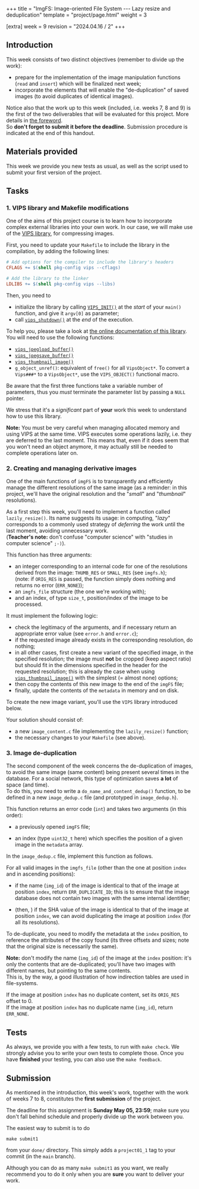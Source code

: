 +++
title = "ImgFS: Image-oriented File System --- Lazy resize and deduplication"
template = "project/page.html"
weight = 3

[extra]
week = 9
revision = "2024.04.16 / 2"
+++

## Introduction

This week consists of two distinct objectives (remember to divide up the work):

- prepare for the implementation of the image manipulation functions (`read` and `insert`) which will be finalized next week;
- incorporate the elements that will enable the "de-duplication" of saved images (to avoid duplicates of identical images).

Notice also that the work up to this week (included, i.e. weeks 7, 8 and 9) is the first of the two deliverables that will be evaluated for this project. More details in [the foreword](https://projprogsys-epfl.github.io/project/index/foreword/).  
So **don't forget to submit it before the deadline**. Submission procedure is indicated at the end of this handout.

## Materials provided

This week we provide you new tests as usual, as well as the script used to submit your first version of the project.

## Tasks

### 1. VIPS library and Makefile modifications

One of the aims of this project course is to learn how to incorporate complex external libraries into your own work. In our case, we will make use of the [VIPS library](https://libvips.github.io/libvips/API/current/), for compressing images.

First, you need to update your `Makefile` to include the library in the compilation, by adding the following lines:

```Makefile
# Add options for the compiler to include the library's headers
CFLAGS += $(shell pkg-config vips --cflags)

# Add the library to the linker
LDLIBS += $(shell pkg-config vips --libs)
```

Then, you need to 
- initialize the library by calling [`VIPS_INIT()`](https://www.libvips.org/API/current/libvips-vips.html#VIPS-INIT:CAPS) at the _start_ of your `main()` function, and give it `argv[0]` as parameter;
- call [`vips_shutdown()`](https://www.libvips.org/API/current/libvips-vips.html#vips-shutdown) at the _end_ of the execution.

To help you, please take a look at [the online documentation of this library](https://libvips.github.io/libvips/API/current/api-index-full.html). You will need to use the following functions:

- [`vips_jpegload_buffer()`](https://libvips.github.io/libvips/API/current/VipsForeignSave.html#vips-jpegload-buffer)
- [`vips_jpegsave_buffer()`](https://libvips.github.io/libvips/API/current/VipsForeignSave.html#vips-jpegsave-buffer)
- [`vips_thumbnail_image()`](https://www.libvips.org/API/current/libvips-resample.html#vips-thumbnail-image)
- `g_object_unref()`: equivalent of `free()` for all `VipsObject*`. To convert a `Vips###*` to a `VipsObject*`, use the `VIPS_OBJECT()` functional macro.

Be aware that the first three functions take a variable number of parameters, thus you _must_ terminate the parameter list by passing a `NULL` pointer.

We stress that it's a _significant_ part of **your** work this week to understand how to use this library.

**Note:** You must be very careful when managing allocated memory and using VIPS at the same time. VIPS executes some operations lazily, i.e. they are deferred to the last moment. This means that, even if it does seem that you won't need an object anymore, it may actually still be needed to complete operations later on.

### 2. Creating and managing derivative images

One of the main functions of `imgFS` is to transparently and efficiently manage the different resolutions of the same image (as a reminder: in this project, we'll have the original resolution and the "_small_" and "_thumbnail_" resolutions).

As a first step this week, you'll need to implement a function called `lazily_resize()`. Its name suggests its usage: in computing, "_lazy_" corresponds to a commonly used strategy of _deferring_ the work until the last moment, avoiding unnecessary work.  
(**Teacher's note:** don't confuse "computer science" with "studies in computer science" `;-)`).

This function has three arguments:

- an integer corresponding to an internal code for one of the resolutions derived from the image: `THUMB_RES` or `SMALL_RES` (see `imgfs.h`);  
  (note: if `ORIG_RES` is passed, the function simply does nothing and returns no error (`ERR_NONE`));
- an `imgfs_file` structure (the one we're working with);
- and an index, of type `size_t`, position/index of the image to be processed.

It must implement the following logic:

- check the legitimacy of the arguments, and if necessary return an appropriate error value (see `error.h` and `error.c`);
- if the requested image already exists in the corresponding resolution, do nothing;
- in all other cases, first create a new variant of the specified image, in the specified resolution; the image must **not** be cropped (keep aspect ratio) but should fit in the dimensions specified in the header for the requested resolution; this is already the case when using [`vips_thumbnail_image()`](https://www.libvips.org/API/current/libvips-resample.html#vips-thumbnail-image) with the simplest (= almost none) options;
- then copy the contents of this new image to the end of the `imgFS` file;
- finally, update the contents of the `metadata` in memory and on disk.

To create the new image variant, you'll use the `VIPS` library introduced below.

Your solution should consist of:

- a new `image_content.c` file implementing the `lazily_resize()` function;
- the necessary changes to your `Makefile` (see above).

### 3. Image de-duplication

The second component of the week concerns the de-duplication of images, to avoid the same image (same content) being present several times in the database. For a social network, this type of optimization saves **a lot** of space (and time).  
To do this, you need to write a `do_name_and_content_dedup()` function, to be defined in a new `image_dedup.c` file (and prototyped in `image_dedup.h`).

This function returns an error code (`int`) and takes two arguments (in this order):

- a previously opened `imgFS` file;

- an index (type `uint32_t` here) which specifies the position of a given image in the `metadata` array.

In the `image_dedup.c` file, implement this function as follows.

For all valid images in the `imgfs_file` (other than the one at position `index` and in ascending positions):

- if the name (`img_id`) of the image is identical to that of the image at position `index`, return `ERR_DUPLICATE_ID`; this is to ensure that the image database does not contain two images with the same internal identifier;

- (then, ) if the SHA value of the image is identical to that of the image at position `index`, we can avoid duplicating the image at position `index` (for all its resolutions).

To de-duplicate, you need to modify the metadata at the `index` position, to reference the attributes of the copy found (its three offsets and sizes; note that the original size is necessarily the same).

**Note:** don't modify the name (`img_id`) of the image at the `index` position: it's only the contents that are de-duplicated; you'll have two images with different names, but pointing to the same contents.  
This is, by the way, a good illustration of how indirection tables are used in file-systems.

If the image at position `index` has no duplicate content, set its `ORIG_RES` offset to 0.  
If the image at position `index` has no duplicate name (`img_id`), return `ERR_NONE`.

## Tests

As always, we provide you with a few tests, to run with `make check`. We strongly advise you to write your own tests to complete those. Once you have **finished** your testing, you can also use the `make feedback`.

## Submission

As mentioned in the introduction, this week's work, together with the work of weeks 7 to 8, constitutes the **first submission** of the project.

The deadline for this assignment is **Sunday May 05, 23:59**; make sure you don't fall behind schedule and properly divide up the work between you.

The easiest way to submit is to do

    make submit1

from your `done/` directory. This simply adds a `project01_1` tag to your commit (in the `main` branch).

Although you can do as many `make submit1` as you want, we really recommend you to do it only when you are **sure** you want to deliver your work.

